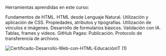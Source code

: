 Herramientas aprendidas en este curso:

Fundamentos de HTML. HTML desde Lenguaje Natural. Utilización y aplicación de CSS. Propiedades, atributos y tipografías. Utilización de vínculos e imágenes. Desarrollo de formularios básicos. Validación con IA. Tablas, frames y videos. GitHub Pages: Publicación. Protocolo de transferencia de archivos.

![Certificado-Desarrollo-Web-con-HTML-EducaciónIT (1)](https://github.com/PabloBrites/DesarrolloWebHTML/assets/127681443/52fd12a1-a418-4f94-85a4-39fb269a9f4a)
